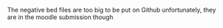 The negative bed files are too big to be put on Github unfortunately, they are in the moodle submission though
